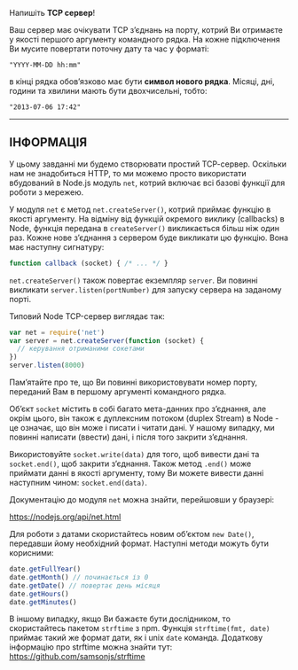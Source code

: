 Напишіть **TCP сервер**!

Ваш сервер має очікувати TCP з’єднань на порту, котрий Ви отримаєте у якості першого аргументу командного рядка. На кожне підключення Ви мусите повертати поточну дату та час у форматі:

```
"YYYY-MM-DD hh:mm"
```

в кінці рядка обов’язково має бути **символ нового рядка**. Місяці, дні, години та хвилини мають бути двохчисельні, тобто:

```
"2013-07-06 17:42"
```

----------------------------------------------------------------------
## ІНФОРМАЦІЯ

У цьому завданні ми будемо створювати простий ТСР-сервер. Оскільки нам не знадобиться HTTP, то ми можемо просто використати вбудований в Node.js модуль `net`, котрий включає всі базові функції для роботи з мережею.

У модуля `net` є метод `net.createServer()`, котрий приймає функцію в якості аргументу. На відміну від функцій окремого виклику (callbacks) в Node, функція передана в `createServer()` викликається більш ніж один раз. Кожне нове з’єднання з сервером буде викликати цю функцію. Вона має наступну сигнатуру:

```js
function callback (socket) { /* ... */ }
```

`net.createServer()` також повертає екземпляр `server`. Ви повинні викликати `server.listen(portNumber)` для запуску сервера на заданому порті.

Типовий Node TCP-сервер виглядає так:

```js
var net = require('net')
var server = net.createServer(function (socket) {
  // керування отриманими сокетами
})
server.listen(8000)
```

Пам’ятайте про те, що Ви повинні використовувати номер порту, переданий Вам в першому аргументі командного рядка.

Об’єкт `socket` містить в собі багато мета-данних про з’єднання, але окрім цього, він також є дуплексним потоком (duplex Stream) в Node - це означає, що він може і писати і читати дані. У нашому випадку, ми повинні написати (ввести) дані, і після того закрити з’єднання.

Використовуйте `socket.write(data)` для того, щоб вивести дані та `socket.end()`, щоб закрити з’єднання. Також метод `.end()` може приймати данні в якості аргументу, тому Ви можете вивести данні наступним чином: `socket.end(data)`.

Документацію до модуля `net` можна знайти, перейшовши у браузері:

  https://nodejs.org/api/net.html

Для роботи з датами скористайтесь новим об’єктом `new Date()`, передавши йому необхідний формат. Наступні методи можуть бути корисними:

```js
date.getFullYear()
date.getMonth() // починається із 0
date.getDate() // повертає день місяця
date.getHours()
date.getMinutes()
```

В іншому випадку, якщо Ви бажаєте бути дослідником, то скористайтесь пакетом `strftime` з npm. Функція `strftime(fmt, date)` приймає такий же формат дати, як і unix `date` команда. Додаткову інформацію про strftime можна знайти тут: https://github.com/samsonjs/strftime
